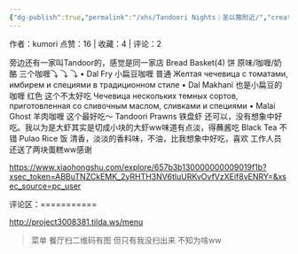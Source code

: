 ```yaml
---
{"dg-publish":true,"permalink":"/xhs/Tandoori Nights｜圣以撒附近/","created":"2025-03-17T18:30:47.407+08:00","updated":"2025-03-17T20:46:02.965+08:00"}
---
```


作者：kumori
点赞：16   |   收藏：4   |   评论：2

旁边还有一家叫Tandoor的，感觉是同一家店
Bread Basket(4) 饼 原味/咖喱/奶酪
三个咖喱⤵ ⤵ ⤵
• Dal Fry 小扁豆咖喱 普通
Желтая чечевица с томатами, имбирем и специями в традиционном стиле
• Dal Makhani 也是小扁豆的咖喱 红色 这个不太好吃
Чечевица нескольких темных сортов, приготовленная со сливочным маслом, сливками и специями
• Malai Ghost 羊肉咖喱 这个最好吃～
Tandoori Prawns 铁盘虾 还可以，没有想象中好吃。我以为是大虾其实是切成小块的大虾ww味道有点淡，得蘸酱吃
Black Tea 不错
Pulao Rice 饭 清香，淡淡的香料味，不油，比我想象中好吃，喜欢
工作人员还送了两块蛋糕ww感谢

https://www.xiaohongshu.com/explore/657b3b130000000009019f1b?xsec_token=ABBuTNZCkEMK_2yRHTH3NV6tluURKvOvfVzXEif8vENRY=&xsec_source=pc_user

评论区：===========

http://project3008381.tilda.ws/menu

> 菜单 餐厅扫二维码有图 但只有我没扫出来 不知为啥ww